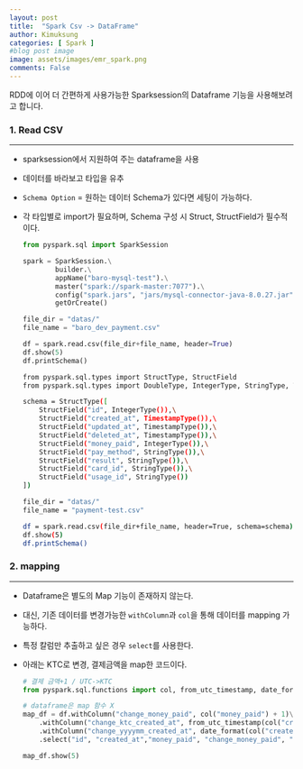 ```yaml
---
layout: post
title:  "Spark Csv -> DataFrame"
author: Kimuksung
categories: [ Spark ]
#blog post image
image: assets/images/emr_spark.png
comments: False
---
```



RDD에 이어 더 간편하게 사용가능한 Sparksession의 Dataframe 기능을 사용해보려고 합니다.

### 1. Read CSV

---

- sparksession에서 지원하여 주는 dataframe을 사용
- 데이터를 바라보고 타입을 유추
- `Schema Option` = 원하는 데이터 Schema가 있다면 세팅이 가능하다.
- 각 타입별로 import가 필요하며, Schema 구성 시 Struct, StructField가 필수적이다.
    
    ```python
    from pyspark.sql import SparkSession
    
    spark = SparkSession.\
            builder.\
            appName("baro-mysql-test").\
            master("spark://spark-master:7077").\
            config("spark.jars", "jars/mysql-connector-java-8.0.27.jar").\
            getOrCreate()
    
    file_dir = "datas/"
    file_name = "baro_dev_payment.csv"
    
    df = spark.read.csv(file_dir+file_name, header=True)
    df.show(5)
    df.printSchema()
    ```
    
    ```bash
    from pyspark.sql.types import StructType, StructField
    from pyspark.sql.types import DoubleType, IntegerType, StringType, TimestampType
    
    schema = StructType([
        StructField("id", IntegerType()),\
        StructField("created_at", TimestampType()),\
        StructField("updated_at", TimestampType()),\
        StructField("deleted_at", TimestampType()),\
        StructField("money_paid", IntegerType()),\
        StructField("pay_method", StringType()),\
        StructField("result", StringType()),\
        StructField("card_id", StringType()),\
        StructField("usage_id", StringType())
    ])
    
    file_dir = "datas/"
    file_name = "payment-test.csv"
    
    df = spark.read.csv(file_dir+file_name, header=True, schema=schema)
    df.show(5)
    df.printSchema()
    ```
    

### 2. mapping

---

- Dataframe은 별도의 Map 기능이 존재하지 않는다.
- 대신, 기존 데이터를 변경가능한 `withColumn`과 `col`을 통해 데이터를 mapping 가능하다.
- 특정 칼럼만 추출하고 싶은 경우 `select`를 사용한다.
- 아래는 KTC로 변경, 결제금액을 map한 코드이다.
    
    ```python
    # 결제 금액+1 / UTC->KTC
    from pyspark.sql.functions import col, from_utc_timestamp, date_format
    
    # dataframe은 map 함수 X
    map_df = df.withColumn("change_money_paid", col("money_paid") + 1)\
        .withColumn("change_ktc_created_at", from_utc_timestamp(col("created_at"),"Asia/Seoul"))\
        .withColumn("change_yyyymm_created_at", date_format(col("created_at"),"yyyy-MM"))\
        .select("id", "created_at","money_paid", "change_money_paid", "change_ktc_created_at", "change_yyyymm_created_at")
    
    map_df.show(5)
    ```